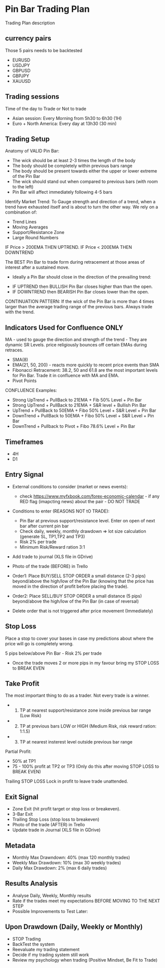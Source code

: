 # Pin Bar Trading Plan


Trading Plan description


## currency pairs
Those 5 pairs needs to be backtested
- EURUSD
- USDJPY
- GBPUSD
- GBPJPY
- XAUUSD

## Trading sessions
Time of the day to Trade or Not to trade
- Asian session: Every Morning from 5h30 to 6h30 (1H)
- Euro + North America: Every day at 13h30 (30 min)

## Trading Setup

Anatomy of VALID Pin Bar:
- The wick should be at least 2-3 times the length of the body
- The body should be completely within previous bars range
- The body should be present towards either the upper or lower extreme of the Pin Bar
- The wick should stand out when compared to previous bars (with room to the left)
- Pin Bar will affect immediately following 4-5 bars

Identify Market Trend:
To Gauge strength and direction of a trend, when a trend have exhausted itself and is about to turn the other way.
We rely on a combination of:

- Trend Lines
- Moving Averages
- Support/Resistance Zone
- Large Round Numbers


IF Price > 200EMA THEN UPTREND.
IF Price < 200EMA THEN DOWNTREND

The BEST Pin Bar to trade  form during retracement at those areas of interest after a sustained move.

- Ideally a Pin Bar should close in the direction of the prevailing trend:
 * IF UPTREND then BULLISH Pin Bar closes higher than than the open.
 * IF DOWNTREND then BEARISH Pin Bar closes lower than the open.
 
CONTINUATION PATTERN: If the wick of the Pin Bar is more than 4 times larger than the average trading range of the previous bars.
Always trade with the trend.

## Indicators Used for Confluence ONLY
MA - used to gauge the direction and strength of the trend - They are dynamic SR Levels. price religiously bounces off certain EMAs during retraces.

- SMA(8)
- EMA(21, 50, 200) - reacts more quickly to recent price events than SMA
- Fibonacci Retracement: 38.2, 50 and 61.8 are the most important levels for Pin Bar. Trade it in confluence with MA and EMA.
- Pivot Points

CONFLUENCE Examples: 
- Strong UpTrend + PullBack to 21EMA + Fib 50% Level + Pin Bar 
- Strong UpTrend + PullBack to 21EMA + S&R level + Bullish Pin Bar
- UpTrend + PullBack to 50EMA + Fibo 50% Level + S&R Level + Pin Bar
- DownTrend + PullBack to 50EMA + Fibo 50% Level + S&R Level + Pin Bar
- DownTrend + Pullback to Pivot + Fibo 78.6% Level + Pin Bar


## Timeframes

- 4H
- D1

## Entry Signal

- External conditions to consider (market or news events):
  * check https://www.myfxbook.com/forex-economic-calendar  - if any RED flag (imapcting news) about the pair - DO NOT TRADE
  
- Conditions to enter (REASONS NOT tO TRADE): 
   * Pin Bar at previous support/resistance level. Enter on open of next bar after current pin bar
   * Check daily, weekly, monthly drawdown => lot size calculation (generate SL, TP1,TP2 and TP3)
   * Risk 2% per trade
   * Minimum Risk/Reward ration 3:1
- Add trade to journal (XLS file in GDrive) 
- Photo of the trade (BEFORE) in Trello

- Order1: Place BUY/SELL STOP ORDER a small distance (2-3 pips) beyond/above the high/low of the Pin Bar (knowing that the price has moved in the direction of profit before placing the trade).
- Order2: Place SELL/BUY STOP ORDER a small distance (5 pips) beyond/above the high/low of the Pin Bar (in case of reversal)

- Delete order that is not triggered after price movement (Immediately)

## Stop Loss
Place a stop to cover your bases in case my predictions about where the price will go is completely wrong.  

5 pips below/above Pin Bar - Risk 2% per trade

- Once the trade moves 2 or more pips in my favour bring my STOP LOSS to BREAK EVEN



## Take Profit
The most important thing to do as a trader.
Not every trade is a winner. 
- 1. TP at nearest support/resistance zone inside previous bar range (Low Risk)
- 2. TP at previous bars LOW or HIGH (Medium Risk, risk reward ration: 1:1.5)
- 3. TP at nearest insterest level outside previous bar range 

Partial Profit:
- 50% at TP1
- 75 - 100% profit at TP2 or TP3 (Only do this after moving STOP LOSS to BREAK EVEN)

Trailing STOP LOSS
Lock in profit to leave trade unattended.


## Exit Signal

- Zone Exit (hit profit target or stop loss or breakeven).
- 3-Bar Exit
- Trailing Stop Loss (stop loss to breakeven)
- Photo of the trade (AFTER) in Trello
- Update trade in Journal (XLS file in GDrive)

## Metadata

- Monthly Max Drawndown: 40% (max 120 monthly trades)
- Weekly Max Drawdown: 10% (max 30 weekly trades)
- Daily Max Drawdown: 2% (max 6 daily trades)

## Results Analysis
- Analyse Daily, Weekly, Monthly results
- Rate if the trades meet my expectations BEFORE MOVING TO THE NEXT STEP
- Possible Improvements to Test Later:

## Upon Drawdown (Daily, Weekly or Monthly)
- STOP Trading
- BackTest the system
- Reevaluate my trading statement
- Decide if my trading system still work
- Review my psychology when trading (Positive Mindset, Be Fit to Trade)

